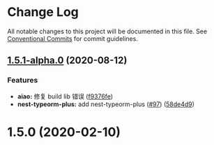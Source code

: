 # Change Log

All notable changes to this project will be documented in this file. See [Conventional Commits](https://conventionalcommits.org) for commit guidelines.

## [1.5.1-alpha.0](https://github.com/aiao-io/aiao/compare/@aiao/lazy-component@1.5.0...@aiao/lazy-component@1.5.1-alpha.0) (2020-08-12)


### Features

* **aiao:** 修复 build lib 错误 ([f9376fe](https://github.com/aiao-io/aiao/commit/f9376fe1a4823cf18965187a50bc8eaad16eadfd))
* **nest-typeorm-plus:** add nest-typeorm-plus ([#97](https://github.com/aiao-io/aiao/issues/97)) ([58de4d9](https://github.com/aiao-io/aiao/commit/58de4d9f6595824d86f59d4018ea4065c84f58fa))





# 1.5.0 (2020-02-10)
